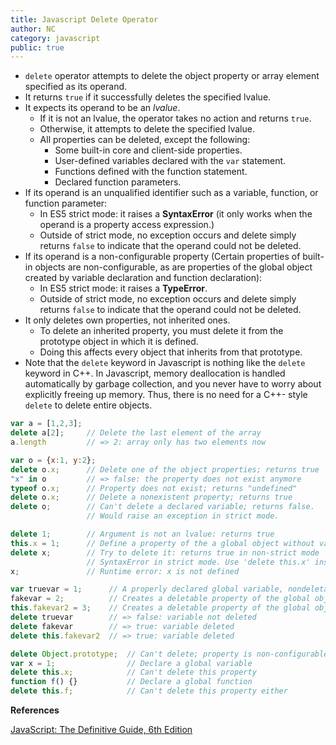 ```yaml
---
title: Javascript Delete Operator
author: NC
category: javascript
public: true
---
```


- `delete` operator attempts to delete the object property or array element specified as its operand.
- It returns `true` if it successfully deletes the specified lvalue.
- It expects its operand to be an *lvalue*.
  - If it is not an lvalue, the operator takes no action and returns `true`.
  - Otherwise, it attempts to delete the specified lvalue.
  - All properties can be deleted, except the following:
      - Some built-in core and client-side properties.
      - User-defined variables declared with the `var` statement.
      - Functions defined with the function statement.
      - Declared function parameters.
- If its operand is an unqualified identifier such as a variable, function, or function parameter:
  - In ES5 strict mode: it raises a **SyntaxError** (it only works when the operand is a property access expression.)
  - Outside of strict mode, no exception occurs and delete simply returns `false` to indicate that the operand could not be deleted.
- If its operand is a non-configurable property (Certain properties of built-in objects are non-configurable, as are properties of the global object created by variable declaration and function declaration):
  - In ES5 strict mode: it raises a **TypeError**.
  - Outside of strict mode, no exception occurs and delete simply returns `false` to indicate that the operand could not be deleted.
- It only deletes own properties, not inherited ones.
  - To delete an inherited property, you must delete it from the prototype object in which it is defined.
  - Doing this affects every object that inherits from that prototype.
- Note that the `delete` keyword in Javascript is nothing like the `delete` keyword in C++. In Javascript, memory deallocation is handled automatically by garbage collection, and you never have to worry about explicitly freeing up memory. Thus, there is no need for a C++- style `delete` to delete entire objects.

```js
var a = [1,2,3];
delete a[2];     // Delete the last element of the array
a.length         // => 2: array only has two elements now
```

```js
var o = {x:1, y:2};
delete o.x;      // Delete one of the object properties; returns true
"x" in o         // => false: the property does not exist anymore
typeof o.x;      // Property does not exist; returns "undefined"
delete o.x;      // Delete a nonexistent property; returns true
delete o;        // Can't delete a declared variable; returns false.
                 // Would raise an exception in strict mode.
```

```js
delete 1;        // Argument is not an lvalue: returns true
this.x = 1;      // Define a property of the a global object without var
delete x;        // Try to delete it: returns true in non-strict mode
                 // SyntaxError in strict mode. Use 'delete this.x' instead
x;               // Runtime error: x is not defined
```

```js
var truevar = 1;      // A properly declared global variable, nondeletable.
fakevar = 2;          // Creates a deletable property of the global object.
this.fakevar2 = 3;    // Creates a deletable property of the global object.
delete truevar        // => false: variable not deleted
delete fakevar        // => true: variable deleted
delete this.fakevar2  // => true: variable deleted
```

```js
delete Object.prototype;  // Can't delete; property is non-configurable
var x = 1;                // Declare a global variable
delete this.x;            // Can't delete this property
function f() {}           // Declare a global function
delete this.f;            // Can't delete this property either
```

**References**

[JavaScript: The Definitive Guide, 6th Edition](http://shop.oreilly.com/product/9780596805531.do)
